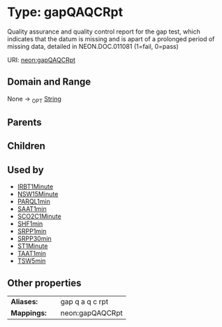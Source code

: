 
# Type: gapQAQCRpt


Quality assurance and quality control report for the gap test, which indicates that the datum is missing and is apart of a prolonged period of missing data, detailed in NEON.DOC.011081 (1=fail, 0=pass)

URI: [neon:gapQAQCRpt](https://data.neonscience.org/gapQAQCRpt)


## Domain and Range

None ->  <sub>OPT</sub> [String](types/String.md)

## Parents


## Children


## Used by

 * [IRBT1Minute](IRBT1Minute.md)
 * [NSW15Minute](NSW15Minute.md)
 * [PARQL1min](PARQL1min.md)
 * [SAAT1min](SAAT1min.md)
 * [SCO2C1Minute](SCO2C1Minute.md)
 * [SHF1min](SHF1min.md)
 * [SRPP1min](SRPP1min.md)
 * [SRPP30min](SRPP30min.md)
 * [ST1Minute](ST1Minute.md)
 * [TAAT1min](TAAT1min.md)
 * [TSW5min](TSW5min.md)

## Other properties

|  |  |  |
| --- | --- | --- |
| **Aliases:** | | gap q a q c rpt |
| **Mappings:** | | neon:gapQAQCRpt |

